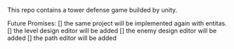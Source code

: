 This repo contains a tower defense game builded by unity.

Future Promises: 
[] the same project will be implemented again with entitas.
[] the level design editor will be added
[] the enemy design editor will be added
[] the path editor will be added
